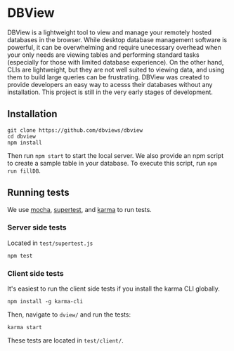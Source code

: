 # DBView

DBView is a lightweight tool to view and manage your remotely hosted databases in the browser. While desktop database management software is powerful, it can be overwhelming and require unecessary overhead when your only needs are viewing tables and performing standard tasks (especially for those with limited database experience). On the other hand, CLIs are lightweight, but they are not well suited to viewing data, and using them to build large queries can be frustrating. DBView was created to provide developers an easy way to acesss their databases without any installation. This project is still in the very early stages of development.

## Installation
```
git clone https://github.com/dbviews/dbview
cd dbview
npm install
```
Then run `npm start` to start the local server.
We also provide an npm script to create a sample table in your database. To execute this script, run `npm run fillDB`.

## Running tests
We use [mocha](https://mochajs.org/), [supertest](https://github.com/visionmedia/supertest), and [karma](http://karma-runner.github.io/1.0/index.html) to run tests. 

### Server side tests
Located in `test/supertest.js`
```
npm test
```

### Client side tests
It's easiest to run the client side tests if you install the karma CLI globally. 
```
npm install -g karma-cli
```
Then, navigate to `dview/` and run the tests:
```
karma start
```

These tests are located in `test/client/`.